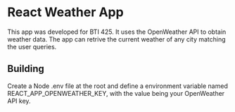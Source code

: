 # React Weather App
This app was developed for BTI 425. It uses the OpenWeather API to obtain weather data. The app can retrive the current weather of any city matching the user queries.

## Building
Create a Node .env file at the root and define a environment variable named REACT_APP_OPENWEATHER_KEY, with the value being your OpenWeather API key.
